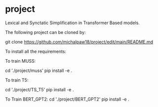 # project
Lexical and Synctatic Simplification in Transformer Based models. 

The following project can be cloned by: 


git clone https://github.com/michalpaw18/project/edit/main/README.md

To  install all the requirements:



To train MUSS:  

cd './project/muss'
pip install -e .


To train T5:

cd './project/TS_T5'
pip install  -e .


To Train BERT_GPT2:
cd './project/BERT_GPT2'
pip install -e . 

